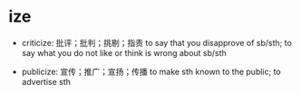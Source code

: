 # ize

- criticize: 批评；批判；挑剔；指责 to say that you disapprove of sb/sth; to say what you do not like or think is wrong about sb/sth

- publicize: 宣传；推广；宣扬；传播 to make sth known to the public; to advertise sth
